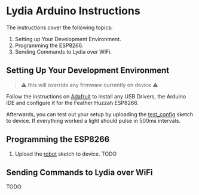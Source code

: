 # Lydia Arduino Instructions

The instructions cover the following topics:

1. Setting up Your Development Environment.
1. Programming the ESP8266.
1. Sending Commands to Lydia over WiFi.

## Setting Up Your Development Environment

> :warning: this will override any firmware currently on device :warning:

Follow the instructions on [Adafruit](https://learn.adafruit.com/adafruit-feather-huzzah-esp8266/using-arduino-ide) to install any USB Drivers, the Arduino IDE and configure it for the Feather Huzzah ESP8266.

Afterwards, you can test out your setup by uploading the [test_config](/arduino/test_config) sketch to device. If everything worked a light should pulse in 500ms intervals.

## Programming the ESP8266

1. Upload the [robot](/arduino/robot) sketch to device.
TODO

## Sending Commands to Lydia over WiFi

TODO
